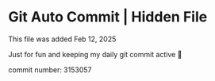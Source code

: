 # Git Auto Commit | Hidden File

This file was added Feb 12, 2025

Just for fun and keeping my daily git commit active 🤪

commit number: 3153057
